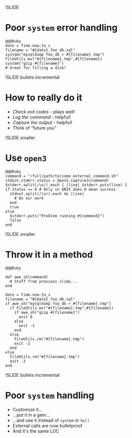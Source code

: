 !SLIDE
# Poor `system` error handling

    @@@Ruby
    date = Time.now.to_s
    filename = "#{date}_foo_db.sql"
    system("mysqldump foo_db > #{filename}.tmp")
    FileUtils.mv("#{filename}.tmp",#{filename})
    system("gzip #{filename}")
    # Great for filling a disk!

!SLIDE bullets incremental
# How to really do it
* *Check exit codes* - plays well!
* *Log the command* - helpful!
* *Capture the output* - helpful!
* Think of “future you”

!SLIDE smaller 
# Use `open3`

    @@@Ruby
    command = "/full/path/to/some_external_command.sh"
    stdout,stderr,status = Open3.capture3(command)
    $stderr.split(/\n/).each { |line| $stderr.puts(line) }
    if status == 0 # Only in UNIX does 0 mean success
      stdout.split(/\n/).each do |line|
        # Do our work
      end
      true
    else
      $stderr.puts("Problem running #{command}")
      false
    end

!SLIDE smaller
# Throw it in a method

    @@@Ruby

    def awe_sh(command)
      # Stuff from previous slide...
    end

    date = Time.now.to_s
    filename = "#{date}_foo_db.sql"
    if awe_sh("mysqldump foo_db > #{filename}.tmp")
      if FileUtils.mv("#{filename}.tmp",#{filename})
        if awe_sh("gzip #{filename}")
          exit 0
        else
          exit -1
        end
      else
        FileUtils.rm("#{filename}.tmp")
        exit -2
      end
    else
      FileUtils.rm("#{filename}.tmp")
      exit -3
    end

!SLIDE bullets incremental
# Poor `system` handling
* Customize it…
* …put it in a gem… 
* …and use it instead of `system` or `%x[]`
* External calls are now bulletproof
* And it's the same LOC

